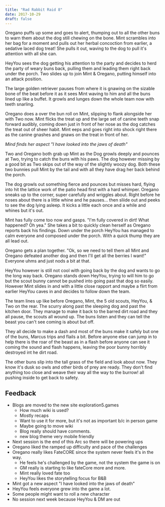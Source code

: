 ```yaml
---
title: "Rad Rabbit Raid 8"
date: 2017-10-29
draft: false
---
```


Oregano puffs up some and goes to alert, thumping out to all the other buns to warn them about the dog still chewing on the bone. Mint scrambles into her bag for a moment and pulls out her herbal concoction from earlier, a sedative laced dog treat! She pulls it out, waving to the dog to pull it's attention with all she can.

HeyYou sees the dog getting his attention to the party and decides to herd the party of weary buns back, pulling them and leading them right back under the porch. Two slides up to join Mint & Oregano, putting himself into an attack position.

 The large golden retriever pauses from where it is gnawing on the sizable bone of the beat before it as it sees Mint waving to him and all the buns lined up like a buffet. It growls and lunges down the whole team now with teeth snarling.

Oregano does a over the bun roll on Mint, slipping to flank alongside her with Two now. Mint flicks the treat up and the large set of canine teeth snap forward audibly, coming down just in front of her nose as the dog catches the treat out of sheer habit. Mint eeps and goes right into shock right there as the canine gnashes and gnaws on the treat in front of her.

_Mind finds her aspect "I have looked into the jaws of death"_

Two and Oregano both grab up Mint as the Dog growls deeply and pounces at Two, trying to catch the buns with his paws. The dog however missing by a good bit as Two skips out of the way of the slightly woozy dog. Both these two bunnies pull Mint by the tail and with all they have drag her back behind the porch.

The dog growls out something fierce and pounces but misses hard, flying into hit the lattice work of the patio head first with a hard whimper. Oregano sneaks up to the corner, super carefully and wriggles about. Right before he noses about there is a little whine and he pauses... then sliide out and peeks to see the dog lying asleep. It kicks a little each once and a while and whines but it's out.

Mint has fully come too now and gasps. "I'm fully covered in dirt! What happened? Oh yea." She takes a bit to quickly clean herself as Oregano reports back his findings. Down under the porch HeyYou has managed to calm everyone and composed under the porch. With a quick thump they are all lead out.

Oregano gets a plan together. "Ok, so we need to tell them all Mint and Oregano defeated another dog and then I'll get all the berries I want!" Everyone uhms and just nods a bit at that.

HeyYou however is still not cool with going back by the dog and wants to go the long way back. Oregano stands down HeyYou, trying to will him to go but the scout bunny cannot be pushed into going past that dog so easily. However Mint slides in and with a little close rapport and maybe a flirt from earlier HeyYou caves in and decides to follow down the team.

The team lines up like before Oregano, Mint, the 5 old scouts, HeyYou, & Two on the rear. The scurry along past the sleeping dog and past the kitchen door. They manage to make it back to the barred dirt road and they all pause, the scouts all wound up. The buns listen and they can tell the beast you can't see coming is about but off.

They all decide to make a dash and most of the buns make it safely but one of the buns, Marcus trips and flails a bit. Before anyone else can jump in to help there is the roar of the beast as in a flash before anyone can see it coming the sound and flash happens, leaving the poor bunny horribly destroyed int he dirt road.

The other buns slip into the tall grass of the field and look about now. They know it's dusk so owls and other birds of prey are ready. They don't find anything too close and weave their way all the way to the burrow! all pushing inside to get back to safety.

## Feedback
* Blogs are moved to the new site exploration5.games
  * How much wiki is used?
  * Mostly recaps
  * Want to use it for more, but it's not as important b/c in person game
  * Maybe going to move wiki
  * Blog really should have comments.
  * new blog theme very mobile friendly
* Next session is the end of this Arc so there will be powering ups
* Oregano liked the ramped up difficulty and pace of the challenges
* Oregano really likes FateCORE since the system never feels it's in the way.
  * He feels he's challenged by the game, not the system the game is on
  * GM really is starting to like fateCore more and more.
  * Mint really loved fate too
  * HeyYou likes the storytelling focus for B&B
* Mint got a new aspect  "I have looked into the jaws of death"
* HeyYou feels everyone grew into the game a lot.
* Some people might want to roll a new character
* No session next week because HeyYou & DM are out
